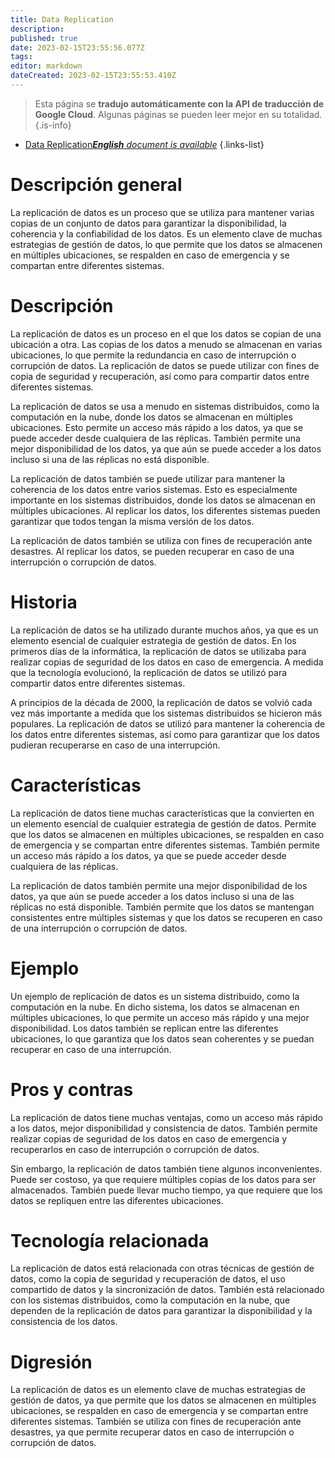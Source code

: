 ```yaml
---
title: Data Replication
description: 
published: true
date: 2023-02-15T23:55:56.077Z
tags: 
editor: markdown
dateCreated: 2023-02-15T23:55:53.410Z
---
```


> Esta página se **tradujo automáticamente con la API de traducción de Google Cloud**.
Algunas páginas se pueden leer mejor en su totalidad.{.is-info}



- [Data Replication***English** document is available*](/en/Knowledge-base/Dictionary/data-replication)
{.links-list}


# Descripción general
La replicación de datos es un proceso que se utiliza para mantener varias copias de un conjunto de datos para garantizar la disponibilidad, la coherencia y la confiabilidad de los datos. Es un elemento clave de muchas estrategias de gestión de datos, lo que permite que los datos se almacenen en múltiples ubicaciones, se respalden en caso de emergencia y se compartan entre diferentes sistemas.

# Descripción
La replicación de datos es un proceso en el que los datos se copian de una ubicación a otra. Las copias de los datos a menudo se almacenan en varias ubicaciones, lo que permite la redundancia en caso de interrupción o corrupción de datos. La replicación de datos se puede utilizar con fines de copia de seguridad y recuperación, así como para compartir datos entre diferentes sistemas.

La replicación de datos se usa a menudo en sistemas distribuidos, como la computación en la nube, donde los datos se almacenan en múltiples ubicaciones. Esto permite un acceso más rápido a los datos, ya que se puede acceder desde cualquiera de las réplicas. También permite una mejor disponibilidad de los datos, ya que aún se puede acceder a los datos incluso si una de las réplicas no está disponible.

La replicación de datos también se puede utilizar para mantener la coherencia de los datos entre varios sistemas. Esto es especialmente importante en los sistemas distribuidos, donde los datos se almacenan en múltiples ubicaciones. Al replicar los datos, los diferentes sistemas pueden garantizar que todos tengan la misma versión de los datos.

La replicación de datos también se utiliza con fines de recuperación ante desastres. Al replicar los datos, se pueden recuperar en caso de una interrupción o corrupción de datos.

# Historia
La replicación de datos se ha utilizado durante muchos años, ya que es un elemento esencial de cualquier estrategia de gestión de datos. En los primeros días de la informática, la replicación de datos se utilizaba para realizar copias de seguridad de los datos en caso de emergencia. A medida que la tecnología evolucionó, la replicación de datos se utilizó para compartir datos entre diferentes sistemas.

A principios de la década de 2000, la replicación de datos se volvió cada vez más importante a medida que los sistemas distribuidos se hicieron más populares. La replicación de datos se utilizó para mantener la coherencia de los datos entre diferentes sistemas, así como para garantizar que los datos pudieran recuperarse en caso de una interrupción.

# Características
La replicación de datos tiene muchas características que la convierten en un elemento esencial de cualquier estrategia de gestión de datos. Permite que los datos se almacenen en múltiples ubicaciones, se respalden en caso de emergencia y se compartan entre diferentes sistemas. También permite un acceso más rápido a los datos, ya que se puede acceder desde cualquiera de las réplicas.

La replicación de datos también permite una mejor disponibilidad de los datos, ya que aún se puede acceder a los datos incluso si una de las réplicas no está disponible. También permite que los datos se mantengan consistentes entre múltiples sistemas y que los datos se recuperen en caso de una interrupción o corrupción de datos.

# Ejemplo
Un ejemplo de replicación de datos es un sistema distribuido, como la computación en la nube. En dicho sistema, los datos se almacenan en múltiples ubicaciones, lo que permite un acceso más rápido y una mejor disponibilidad. Los datos también se replican entre las diferentes ubicaciones, lo que garantiza que los datos sean coherentes y se puedan recuperar en caso de una interrupción.

# Pros y contras
La replicación de datos tiene muchas ventajas, como un acceso más rápido a los datos, mejor disponibilidad y consistencia de datos. También permite realizar copias de seguridad de los datos en caso de emergencia y recuperarlos en caso de interrupción o corrupción de datos.

Sin embargo, la replicación de datos también tiene algunos inconvenientes. Puede ser costoso, ya que requiere múltiples copias de los datos para ser almacenados. También puede llevar mucho tiempo, ya que requiere que los datos se repliquen entre las diferentes ubicaciones.

# Tecnología relacionada
La replicación de datos está relacionada con otras técnicas de gestión de datos, como la copia de seguridad y recuperación de datos, el uso compartido de datos y la sincronización de datos. También está relacionado con los sistemas distribuidos, como la computación en la nube, que dependen de la replicación de datos para garantizar la disponibilidad y la consistencia de los datos.

# Digresión
La replicación de datos es un elemento clave de muchas estrategias de gestión de datos, ya que permite que los datos se almacenen en múltiples ubicaciones, se respalden en caso de emergencia y se compartan entre diferentes sistemas. También se utiliza con fines de recuperación ante desastres, ya que permite recuperar datos en caso de interrupción o corrupción de datos.
